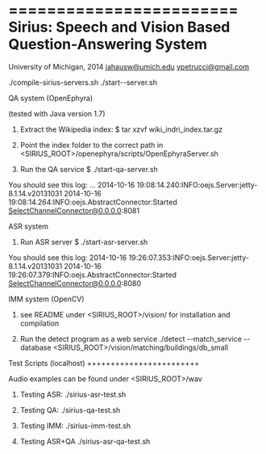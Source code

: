 ========================
Sirius: Speech and Vision Based Question-Answering System
========================
University of Michigan, 2014
jahausw@umich.edu
vpetrucci@gmail.com

./compile-sirius-servers.sh
./start-<type>-server.sh

QA system (OpenEphyra)

(tested with Java version 1.7)

1) Extract the Wikipedia index:
$ tar xzvf wiki_indri_index.tar.gz

2) Point the index folder to the correct path in <SIRIUS_ROOT>/openephyra/scripts/OpenEphyraServer.sh

3) Run the QA service
$ ./start-qa-server.sh

You should see this log:
...
2014-10-16 19:08:14.240:INFO:oejs.Server:jetty-8.1.14.v20131031
2014-10-16 19:08:14.264:INFO:oejs.AbstractConnector:Started SelectChannelConnector@0.0.0.0:8081


ASR system

1) Run ASR server
$ ./start-asr-server.sh

You should see this log:
2014-10-16 19:26:07.353:INFO:oejs.Server:jetty-8.1.14.v20131031
2014-10-16 19:26:07.379:INFO:oejs.AbstractConnector:Started SelectChannelConnector@0.0.0.0:8080


IMM system (OpenCV)

1) see README under <SIRIUS_ROOT>/vision/ for installation and compilation

2) Run the detect program as a web service
./detect --match_service --database <SIRIUS_ROOT>/vision/matching/buildings/db_small

Test Scripts (localhost)
++++++++++++++++++++++++

Audio examples can be found under <SIRIUS_ROOT>/wav

1) Testing ASR:
./sirius-asr-test.sh

2) Testing QA:
./sirius-qa-test.sh

3) Testing IMM:
./sirius-imm-test.sh

4) Testing ASR+QA
./sirius-asr-qa-test.sh
